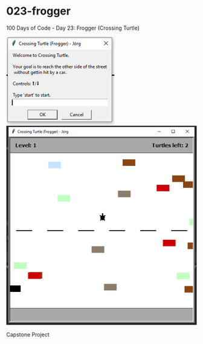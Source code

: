 # 023-frogger
100 Days of Code - Day 23: Frogger (Crossing Turtle)

![sample01](img/sample01.PNG) 
![sample02](img/sample02.PNG)

Capstone Project
